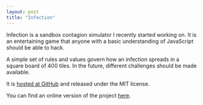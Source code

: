 ```yaml
---
layout: post
title: "Infection"
---
```


Infection is a sandbox contagion simulator I recently started working on. It
is an entertaining game that anyone with a basic understanding of JavaScript
should be able to hack.

A simple set of rules and values govern how an infection spreads in a square
board of 400 tiles. In the future, different challenges should be made
available.

It is [hosted at GitHub](https://github.com/contagium/contagium/) and
released under the MIT license.

You can find an online version of the project
[here](https://contagium.github.io).
